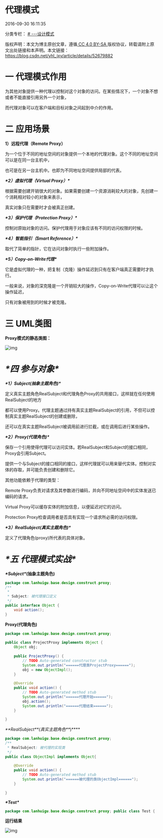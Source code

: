 # 代理模式

2016-09-30 16:11:35  

分类专栏： [# ---设计模式](https://blog.csdn.net/yhl_jxy/category_6121670.html)

版权声明：本文为博主原创文章，遵循[ CC 4.0 BY-SA ](http://creativecommons.org/licenses/by-sa/4.0/)版权协议，转载请附上原文出处链接和本声明。本文链接：https://blog.csdn.net/yhl_jxy/article/details/52679882

# 一 代理模式作用

  为其他对象提供一种代理以控制对这个对象的访问。在某些情况下，一个对象不想或者不能直接引用另外一个对象，

而代理对象可以在客户端和目标对象之间起到中介的作用。

# 二 应用场景

**1）远程代理（Remote  Proxy）**

  为一个位于不同的地址空间的对象提供一个本地的代理对象。这个不同的地址空间可以是在同一台主机中，

也可是在另一台主机中。也即为不同地址空间提供局部的代表。

***\*2）虚拟代理（Virtual Proxy）\****

  根据需要创建开销很大的对象。如果需要创建一个资源消耗较大的对象，先创建一个消耗相对较小的对象来表示，

真实对象只在需要时才会被真正创建。 

***\*3）保护代理（Protection Proxy）\****

  控制对原始对象的访问。保护代理用于对象应该有不同的访问权限的时候。

***\*4）智能指引（Smart Reference）\****

取代了简单的指针，它在访问对象时执行一些附加操作。

***\*5）Copy-on-Write代理\****

它是虚拟代理的一种，把复制（克隆）操作延迟到只有在客户端真正需要时才执行。

一般来说，对象的深克隆是一个开销较大的操作，Copy-on-Write代理可以让这个操作延迟，

只有对象被用到的时候才被克隆。

# 三 UML类图

**Proxy模式的静态类图：**

![img](https://img-blog.csdn.net/20180715113140105?watermark/2/text/aHR0cHM6Ly9ibG9nLmNzZG4ubmV0L3lobF9qeHk=/font/5a6L5L2T/fontsize/400/fill/I0JBQkFCMA==/dissolve/70)

# ***\*四 参与对象\****



***\*1）Subject(抽象主题角色)\****

  定义真实主题角色RealSubject和代理角色Proxy的共用接口，这样就在任何使用RealSubject的地方

都可以使用Proxy。代理主题通过持有真实主题RealSubject的引用，不但可以控制真实主题RealSubject的创建或删除，

还可以在真实主题RealSubject被调用前进行拦截，或在调用后进行某些操作。

***\*2）Proxy(代理角色)\****

  保存一个引用使得代理可以访问实体。若RealSubject和Subject的接口相同，Proxy会引用Subject。

提供一个与Subject的接口相同的接口，这样代理就可以用来替代实体。控制对实体的存取，并可能负责创建和删除它。

其他功能依赖于代理的类型：

Remote Proxy负责对请求及其参数进行编码，并向不同地址空间中的实体发送已编码的请求。

Virtual Proxy可以缓存实体的附加信息，以便延迟对它的访问。

Protection Proxy检查调用者是否具有实现一个请求所必需的访问权限。

***\*3）RealSubject(真实主题角色)\****

定义了代理角色(proxy)所代表的具体对象。

# ***\*五 代理模式实战\****



***\*Subject\**(抽象主题角色)**

```java
package com.lanhuigu.base.design.construct.proxy;
/**
 * 
 * Subject: 被代理接口定义
 */
public interface Object {
	void action();
}
```

**Proxy(代理角色)**

```java
package com.lanhuigu.base.design.construct.proxy;
 
public class ProjectProxy implements Object {
	Object obj;
	
	public ProjectProxy() {
		// TODO Auto-generated constructor stub
		System.out.println("======代理类ProjectProxy======");
		obj = new ObjectImpl();
	}
 
	@Override
	public void action() {
		// TODO Auto-generated method stub
		System.out.println("======代理开始======");
		obj.action();
		System.out.println("======代理结束======");
	}
 
}
```

***\**\*RealSubject\*\*(真实主题角色\**\**)\****

```java
package com.lanhuigu.base.design.construct.proxy;
/**
 * RealSubject: 被代理的实现类
 */
public class ObjectImpl implements Object{
 
	@Override
	public void action() {
		// TODO Auto-generated method stub
		System.out.println("======被代理的类ObjectImpl======");
	}
 
}
```

***\*Test\****

```java
package com.lanhuigu.base.design.construct.proxy; public class Test {	public static void main(String[] args) {		ProjectProxy pr = new ProjectProxy();		pr.action();	}}
```

**运行结果**

![img](https://img-blog.csdn.net/20160930160958904?watermark/2/text/aHR0cDovL2Jsb2cuY3Nkbi5uZXQv/font/5a6L5L2T/fontsize/400/fill/I0JBQkFCMA==/dissolve/70/gravity/Center)


 